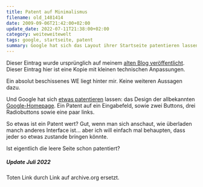 ```yaml
---
title: Patent auf Minimalismus
filename: old_1481414
date: 2009-09-06T21:42:00+02:00
update_date: 2022-07-11T21:38:00+02:00
category: weiteweitewelt
tags: google, startseite, patent
summary: Google hat sich das Layout ihrer Startseite patentieren lassen. Ihr wisst schon: Die Seite, auf der nicht viel mehr als ein Inputfeld und ein Suchbutton zu sehen ist.
---
```

Dieser Eintrag wurde ursprünglich auf meinem [alten Blog veröffentlicht](https://stu.blogger.de/stories/1481414/). Dieser Eintrag hier ist eine Kopie mit kleinen technischen Anpassungen.

Ein absolut beschissenes WE liegt hinter mir. Keine weiteren Aussagen dazu.

Und Google hat sich [etwas patentieren](https://web.archive.org/web/20100104032206/http://valleywag.gawker.com/5350982/google-patents-worlds-simplest-home-page) lassen: das Design der allbekannten [Google-Homepage](https://www.google.de).
Ein Patent auf ein Eingabefeld, sowie zwei Buttons, drei Radiobuttons sowie eine paar links.

So etwas ist ein Patent wert? Gut, wenn man sich anschaut, wie überladen manch anderes Interface ist… aber ich will einfach mal behaupten, dass jeder so etwas zustande bringen könnte.

Ist eigentlich die leere Seite schon patentiert?

##### Update Juli 2022

Toten Link durch Link auf archive.org ersetzt.
